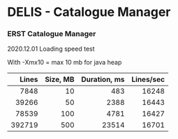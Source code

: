 # DELIS - Catalogue Manager

### ERST Catalogue Manager

2020.12.01 Loading speed test

With -Xmx10 = max 10 mb for java heap

Lines | Size, MB | Duration, ms | Lines/sec
---: | ---: | ---: | ---:
7848 | 10 | 483 | 16248
39266 | 50 | 2388 | 16443
78539 | 100 | 4781 | 16427
392719 | 500 | 23514 | 16701